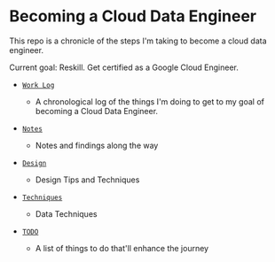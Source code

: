 # Becoming a Cloud Data Engineer

This repo is a chronicle of the steps I'm taking to become a cloud data engineer.

Current goal: Reskill. Get certified as a Google Cloud Engineer.

- [`Work Log`](work-log.md)
    - A chronological log of the things I'm doing to get to my goal of
      becoming a Cloud Data Engineer.

- [`Notes`](notes.md)
    - Notes and findings along the way

- [`Design`](design.md)
    - Design Tips and Techniques

- [`Techniques`](techniques.md)
    - Data Techniques

- [`TODO`](todo.md)
    - A list of things to do that'll enhance the journey
